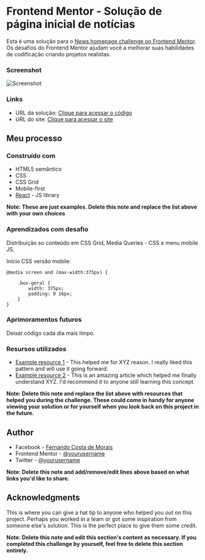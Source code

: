 # Frontend Mentor - Solução de página inicial de notícias

Esta é uma solução para o [News homepage challenge on Frontend Mentor](https://www.frontendmentor.io/challenges/news-homepage-H6SWTa1MFl). Os desafios do Frontend Mentor ajudam você a melhorar suas habilidades de codificação criando projetos realistas. 

### Screenshot

![Screenshot](https://github.com/1fernandocosta/frontend-mentor-01-news-homepage-main-02/main/screenshot.jpg)

### Links

- URL da solução: [Clique para acessar o código](https://github.com/1fernandocosta/frontend-mentor-01-news-homepage-main-02)
- URL do site: [Clique para acessar o site](https://1fernandocosta.github.io/frontend-mentor-01-news-homepage-main-02/)

## Meu processo

### Construído com

- HTML5 semântico
- CSS
- CSS Grid
- Mobile-first
- [React](https://reactjs.org/) - JS library

**Note: These are just examples. Delete this note and replace the list above with your own choices**

### Aprendizados com desafio

Distribuição so conteúdo em CSS Grid, Media Queries - CSS e menu mobile JS.

Início CSS versão mobile:

```
@media screen and (max-width:375px) {

    .box-geral {
        width: 375px;
        padding: 0 16px;
    }
}
```

### Aprimoramentos futuros

Deixar código cada dia mais limpo.

### Resursos utilizados

- [Example resource 1](https://www.example.com) - This helped me for XYZ reason. I really liked this pattern and will use it going forward.
- [Example resource 2](https://www.example.com) - This is an amazing article which helped me finally understand XYZ. I'd recommend it to anyone still learning this concept.

**Note: Delete this note and replace the list above with resources that helped you during the challenge. These could come in handy for anyone viewing your solution or for yourself when you look back on this project in the future.**

## Author

- Facebook - [Fernando Costa de Morais](https://www.fb.com/1fernandocosta)
- Frontend Mentor - [@yourusername](https://www.frontendmentor.io/profile/yourusername)
- Twitter - [@yourusername](https://www.twitter.com/yourusername)

**Note: Delete this note and add/remove/edit lines above based on what links you'd like to share.**

## Acknowledgments

This is where you can give a hat tip to anyone who helped you out on this project. Perhaps you worked in a team or got some inspiration from someone else's solution. This is the perfect place to give them some credit.

**Note: Delete this note and edit this section's content as necessary. If you completed this challenge by yourself, feel free to delete this section entirely.**
